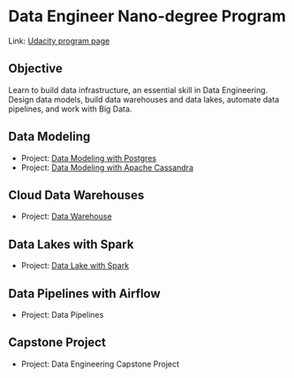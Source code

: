 # Data Engineer Nano-degree Program

Link: [Udacity program page](https://www.udacity.com/course/data-engineer-nanodegree--nd027)

## Objective

Learn to build data infrastructure, an essential skill in Data Engineering. Design data models, build data warehouses and data lakes, automate data pipelines, and work with Big Data.


## Data Modeling

* Project: [Data Modeling with Postgres](./udacity-1-data-modeling-postgres/)
* Project: [Data Modeling with Apache Cassandra](./udacity-2-data-modeling-cassandra/)


## Cloud Data Warehouses

* Project: [Data Warehouse](./udacity-3-data-warehouse/)


## Data Lakes with Spark

* Project: [Data Lake with Spark](./udacity-4-data-lakes-with-spark/)


## Data Pipelines with Airflow

* Project: Data Pipelines


## Capstone Project

* Project: Data Engineering Capstone Project

